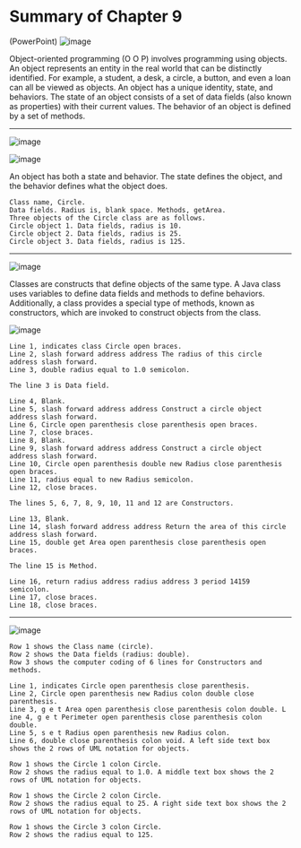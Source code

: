 # Summary of Chapter 9 
(PowerPoint)
![image](https://github.com/user-attachments/assets/848a88c9-c75d-40fa-a4a8-3dc98880c757)

Object-oriented programming (O O P) involves programming using objects. An object represents an entity in the real world that can be distinctly identified. For example, a student, a desk, a circle, a button, and even a loan can all be viewed as objects. An object has a unique identity, state, and behaviors. The state of an object consists of a set of data fields (also known as properties) with their current values. The behavior of an object is defined by a set of methods.

-----------------
![image](https://github.com/user-attachments/assets/80899f0b-ce28-4157-8aff-9e47f8f88d5a)

![image](https://github.com/user-attachments/assets/4c90f30d-f03d-4401-8b5e-3a294cc68e3b)

An object has both a state and behavior. The state defines the object, and the behavior defines what the object does.

```
Class name, Circle.
Data fields. Radius is, blank space. Methods, getArea.
Three objects of the Circle class are as follows.
Circle object 1. Data fields, radius is 10.
Circle object 2. Data fields, radius is 25.
Circle object 3. Data fields, radius is 125.
```
-------------------------------------------
![image](https://github.com/user-attachments/assets/ca96c495-cb1b-4b4e-8223-45fd54676146)

Classes are constructs that define objects of the same type. A Java class uses variables to define data fields and methods to define behaviors. Additionally, a class provides a special type of methods, known as constructors, which are invoked to construct objects from the class.

![image](https://github.com/user-attachments/assets/bd0b925b-814f-4292-9176-4f1d03e75427)
```
Line 1, indicates class Circle open braces.
Line 2, slash forward address address The radius of this circle address slash forward.
Line 3, double radius equal to 1.0 semicolon.

The line 3 is Data field.

Line 4, Blank.
Line 5, slash forward address address Construct a circle object address slash forward.
Line 6, Circle open parenthesis close parenthesis open braces.
Line 7, close braces.
Line 8, Blank.
Line 9, slash forward address address Construct a circle object address slash forward.
Line 10, Circle open parenthesis double new Radius close parenthesis open braces.
Line 11, radius equal to new Radius semicolon.
Line 12, close braces.

The lines 5, 6, 7, 8, 9, 10, 11 and 12 are Constructors.

Line 13, Blank.
Line 14, slash forward address address Return the area of this circle address slash forward.
Line 15, double get Area open parenthesis close parenthesis open braces.

The line 15 is Method.

Line 16, return radius address radius address 3 period 14159 semicolon.
Line 17, close braces.
Line 18, close braces. 
```
---------------------------
![image](https://github.com/user-attachments/assets/14475017-00d1-449c-9ba8-9e1805beb4da)
```
Row 1 shows the Class name (circle).
Row 2 shows the Data fields (radius: double).
Row 3 shows the computer coding of 6 lines for Constructors and methods.

Line 1, indicates Circle open parenthesis close parenthesis.
Line 2, Circle open parenthesis new Radius colon double close parenthesis.
Line 3, g e t Area open parenthesis close parenthesis colon double. L
ine 4, g e t Perimeter open parenthesis close parenthesis colon double.
Line 5, s e t Radius open parenthesis new Radius colon.
Line 6, double close parenthesis colon void. A left side text box shows the 2 rows of UML notation for objects.

Row 1 shows the Circle 1 colon Circle.
Row 2 shows the radius equal to 1.0. A middle text box shows the 2 rows of UML notation for objects.

Row 1 shows the Circle 2 colon Circle.
Row 2 shows the radius equal to 25. A right side text box shows the 2 rows of UML notation for objects.

Row 1 shows the Circle 3 colon Circle.
Row 2 shows the radius equal to 125.
```
